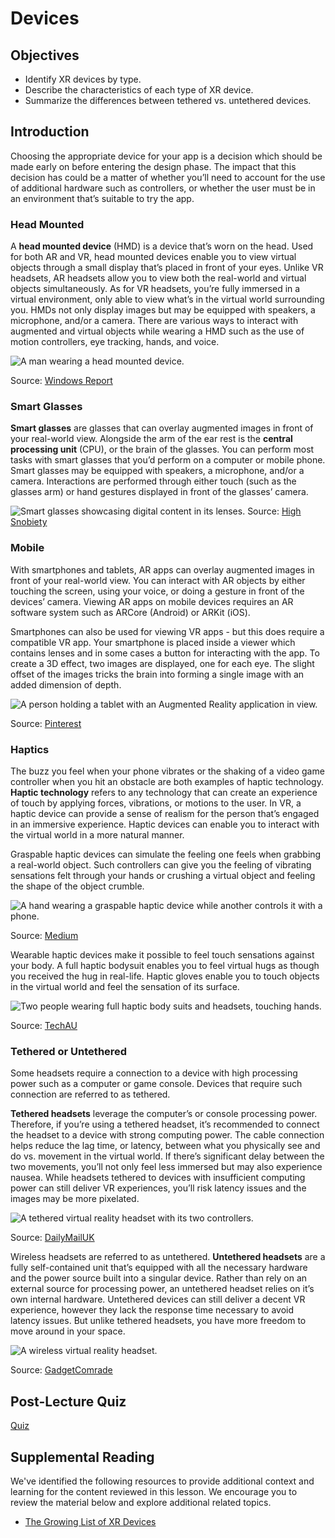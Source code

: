 # Devices

## Objectives

- Identify XR devices by type.
- Describe the characteristics of each type of XR device.
- Summarize the differences between tethered vs. untethered devices.

## Introduction

Choosing the appropriate device for your app is a decision which should be made early on before entering the design phase. The impact that this decision has could be a matter of whether you’ll need to account for the use of additional hardware such as controllers, or whether the user must be in an environment that’s suitable to try the app.

### Head Mounted

A **head mounted device** (HMD) is a device that’s worn on the head. Used for both AR and VR, head mounted devices enable you to view virtual objects through a small display that’s placed in front of your eyes. Unlike VR headsets, AR headsets allow you to view both the real-world and virtual objects simultaneously. As for VR headsets, you’re fully immersed in a virtual environment, only able to view what’s in the virtual world surrounding you. HMDs not only display images but may be equipped with speakers, a microphone, and/or a camera. There are various ways to interact with augmented and virtual objects while wearing a HMD such as the use of motion controllers, eye tracking, hands, and voice.

![A man wearing a head mounted device.](../../images/head-mounted-device.jpg)

Source: [Windows Report](https://windowsreport.com/download-mr-playground-hololens-2/)

### Smart Glasses

**Smart glasses** are glasses that can overlay augmented images in front of your real-world view. Alongside the arm of the ear rest is the **central processing unit** (CPU), or the brain of the glasses. You can perform most tasks with smart glasses that you’d perform on a computer or mobile phone. Smart glasses may be equipped with speakers, a microphone, and/or a camera. Interactions are performed through either touch (such as the glasses arm) or hand gestures displayed in front of the glasses’ camera.

![Smart glasses showcasing digital content in its lenses.](../../images/smart-glasses.png)
Source: [High Snobiety](https://www.highsnobiety.com/p/focals-smart-glasses/)

### Mobile

With smartphones and tablets, AR apps can overlay augmented images in front of your real-world view. You can interact with AR objects by either touching the screen, using your voice, or doing a gesture in front of the devices’ camera. Viewing AR apps on mobile devices requires an AR software system such as ARCore (Android) or ARKit (iOS).

Smartphones can also be used for viewing VR apps - but this does require a compatible VR app. Your smartphone is placed inside a viewer which contains lenses and in some cases a button for interacting with the app. To create a 3D effect, two images are displayed, one for each eye. The slight offset of the images tricks the brain into forming a single image with an added dimension of depth.

![A person holding a tablet with an Augmented Reality application in view.](../../images/ar-tablet.jpg)

Source: [Pinterest](https://www.pinterest.co.uk/pin/1618549850501345/)

### Haptics

The buzz you feel when your phone vibrates or the shaking of a video game controller when you hit an obstacle are both examples of haptic technology. **Haptic technology** refers to any technology that can create an experience of touch by applying forces, vibrations, or motions to the user. In VR, a haptic device can provide a sense of realism for the person that’s engaged in an immersive experience. Haptic devices can enable you to interact with the virtual world in a more natural manner.

Graspable haptic devices can simulate the feeling one feels when grabbing a real-world object. Such controllers can give you the feeling of vibrating sensations felt through your hands or crushing a virtual object and feeling the shape of the object crumble.

![A hand wearing a graspable haptic device while another controls it with a phone.](../../images/haptics.png)

Source: [Medium](https://medium.com/free-code-camp/haptics-for-mobile-ar-how-to-enhance-arkit-apps-with-a-sense-of-touch-151d9e9c9950)

Wearable haptic devices make it possible to feel touch sensations against your body. A full haptic bodysuit enables you to feel virtual hugs as though you received the hug in real-life. Haptic gloves enable you to touch objects in the virtual world and feel the sensation of its surface.

![Two people wearing full haptic body suits and headsets, touching hands.](../../images/haptic-suit.jpg)

Source: [TechAU](https://techau.com.au/get-ready-to-feel-vr-with-a-full-body-haptic-suit/)

### Tethered or Untethered

Some headsets require a connection to a device with high processing power such as a computer or game console. Devices that require such connection are referred to as tethered.

**Tethered headsets** leverage the computer’s or console processing power. Therefore, if you’re using a tethered headset, it’s recommended to connect the headset to a device with strong computing power. The cable connection helps reduce the lag time, or latency, between what you physically see and do vs. movement in the virtual world. If there’s significant delay between the two movements, you’ll not only feel less immersed but may also experience nausea. While headsets tethered to devices with insufficient computing power can still deliver VR experiences, you’ll risk latency issues and the images may be more pixelated.

![A tethered virtual reality headset with its two controllers.](../../images/tethered-headset.jpg)

Source: [DailyMailUK](https://www.dailymail.co.uk/sciencetech/article-8254251/Best-VR-headsets-escape-reality-short-while.html)

Wireless headsets are referred to as untethered. **Untethered headsets** are a fully self-contained unit that’s equipped with all the necessary hardware and the power source built into a singular device. Rather than rely on an external source for processing power, an untethered headset relies on it’s own internal hardware. Untethered devices can still deliver a decent VR experience, however they lack the response time necessary to avoid latency issues. But unlike tethered headsets, you have more freedom to move around in your space.

![A wireless virtual reality headset.](../../images/wireless-headset.jpg)

Source: [GadgetComrade](https://gadgetcomrade.com/oculus-go-standalone/)

## Post-Lecture Quiz

[Quiz](https://ashy-plant-023e6671e.1.azurestaticapps.net/quiz/1)

## Supplemental Reading

We've identified the following resources to provide additional context and learning for the content reviewed in this lesson. We encourage you to review the material below and explore additional related topics.

- [The Growing List of XR Devices](https://medium.com/xrpractices/the-growing-list-of-xr-devices-f102262e4a58)
